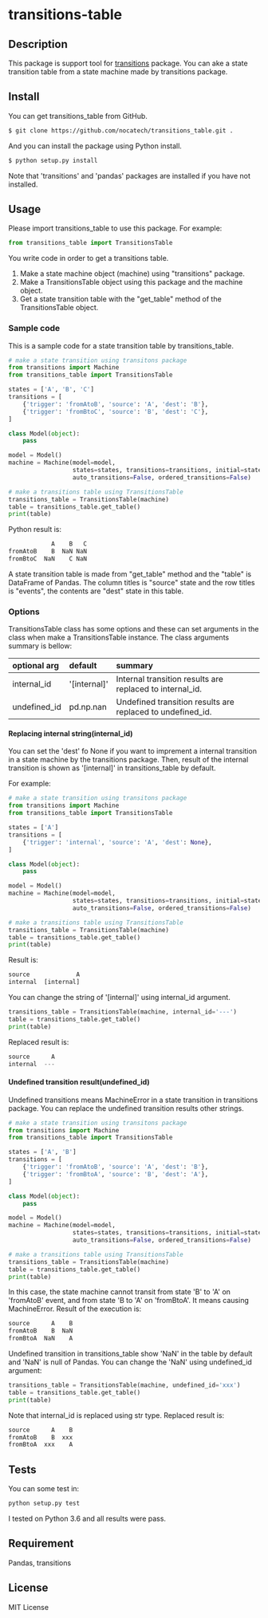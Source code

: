 
# transitions-table
## Description
This package is support tool for [transitions](https://github.com/pytransitions/transitions) package.
You can ake a state transition table from a state machine made by transitions package.

## Install
You can get transitions_table from GitHub.

```bash
$ git clone https://github.com/nocatech/transitions_table.git .
```

And you can install the package using Python install.

```bash
$ python setup.py install
```

Note that 'transitions' and 'pandas' packages are installed if you have not installed.

## Usage
Please import transitions_table to use this package. 
For example:

```Python
from transitions_table import TransitionsTable
```

You write code in order to get a transitions table.

1. Make a state machine object (machine) using "transitions" package.
1. Make a TransitionsTable object using this package and the machine object.
1. Get a state transition table with the "get_table" method of the TransitionsTable object.

### Sample code
This is a sample code for a state transition table by transitions_table.

```Python
# make a state transition using transitons package
from transitions import Machine
from transitions_table import TransitionsTable

states = ['A', 'B', 'C']
transitions = [
    {'trigger': 'fromAtoB', 'source': 'A', 'dest': 'B'},
    {'trigger': 'fromBtoC', 'source': 'B', 'dest': 'C'},
]

class Model(object):
    pass

model = Model()
machine = Machine(model=model,
                  states=states, transitions=transitions, initial=states[0],
                  auto_transitions=False, ordered_transitions=False)

# make a transitions table using TransitionsTable
transitions_table = TransitionsTable(machine)
table = transitions_table.get_table()
print(table)
```

Python result is:

```Python
            A    B   C
fromAtoB    B  NaN NaN
fromBtoC  NaN    C NaN
```
A state transition table is made from "get_table" method and the "table" is DataFrame of Pandas.
The column titles is "source" state and the row titles is "events", the contents are "dest" state in this table.

### Options
TransitionsTable class has some options and these can set arguments in the class when make a TransitionsTable instance.
The class arguments summary is bellow:

| optional arg | default | summary |
|:-------------|:--------|:--------|
| internal_id  | '[internal]' | Internal transition results are replaced to internal_id.|
| undefined_id | pd.np.nan | Undefined transition results are replaced to undefined_id.|

#### Replacing internal string(internal_id)
You can set the 'dest' fo  None if you want to imprement a internal transition in a state machine by the transitions package.
Then, result of the internal transition is shown as '[internal]' in transitions_table by default.

For example:

```Python
# make a state transition using transitons package
from transitions import Machine
from transitions_table import TransitionsTable

states = ['A']
transitions = [
    {'trigger': 'internal', 'source': 'A', 'dest': None},
]

class Model(object):
    pass

model = Model()
machine = Machine(model=model,
                  states=states, transitions=transitions, initial=states[0],
                  auto_transitions=False, ordered_transitions=False)

# make a transitions table using TransitionsTable
transitions_table = TransitionsTable(machine)
table = transitions_table.get_table()
print(table)
```
Result is:

```Python
source             A
internal  [internal]
```
You can change the string of '[internal]' using internal_id argument.

```Python
transitions_table = TransitionsTable(machine, internal_id='---')
table = transitions_table.get_table()
print(table)
```

Replaced result is:

```Python
source      A
internal  ---
```

#### Undefined transition result(undefined_id)
Undefined transitions means MachineError in a state transition in transitions package.
You can replace the undefined transition results other strings.

```Python
# make a state transition using transitons package
from transitions import Machine
from transitions_table import TransitionsTable

states = ['A', 'B']
transitions = [
    {'trigger': 'fromAtoB', 'source': 'A', 'dest': 'B'},
    {'trigger': 'fromBtoA', 'source': 'B', 'dest': 'A'},
]

class Model(object):
    pass

model = Model()
machine = Machine(model=model,
                  states=states, transitions=transitions, initial=states[0],
                  auto_transitions=False, ordered_transitions=False)

# make a transitions table using TransitionsTable
transitions_table = TransitionsTable(machine)
table = transitions_table.get_table()
print(table)
```
In this case, the state machine cannot transit from state 'B' to 'A' on 'fromAtoB' event, and from state 'B to 'A' on 'fromBtoA'. It means causing MachineError.
Result of the execution is:

```Python
source      A    B
fromAtoB    B  NaN
fromBtoA  NaN    A
```

Undefined transition in transitions_table show 'NaN' in the table by default and 'NaN' is null of Pandas.
You can change the 'NaN' using undefined_id argument:

```Python
transitions_table = TransitionsTable(machine, undefined_id='xxx')
table = transitions_table.get_table()
print(table)
```

Note that internal_id is replaced using str type.
Replaced result is:

```Python
source      A    B
fromAtoB    B  xxx
fromBtoA  xxx    A
```

## Tests
You can some test in:

```Python
python setup.py test
```

I tested on Python 3.6 and all results were pass.

## Requirement
Pandas, transitions

## License
MIT License